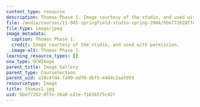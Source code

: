 ```yaml
---
content_type: resource
description: Thomas Phase 1. Image courtesy of the studio, and used with permission.
file: /media/courses/11-945-springfield-studio-spring-2004/6be772628ffe36a0e21ef163b575c427_thomas1.jpg
file_type: image/jpeg
image_metadata:
  caption: Thomas Phase 1.
  credit: Image courtesy of the studio, and used with permission.
  image-alt: Thomas Phase 1.
learning_resource_types: []
ocw_type: OCWImage
parent_title: Image Gallery
parent_type: CourseSection
parent_uid: a10c4fd4-fa99-edf0-dbf5-44d4c2aa5059
resourcetype: Image
title: thomas1.jpg
uid: 6be77262-8ffe-36a0-e21e-f163b575c427
---
```

